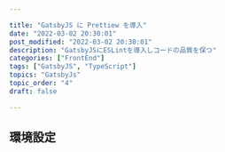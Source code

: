 ```yaml
---

title: "GatsbyJS に Prettiew を導入"
date: "2022-03-02 20:30:01"
post_modified: "2022-03-02 20:30:01"
description: "GatsbyJSにESLintを導入しコードの品質を保つ"
categories: ["FrontEnd"]
tags: ["GatsbyJS", "TypeScript"]
topics: "GatsbyJs"
topic_order: "4"
draft: false

---
```


## 環境設定

